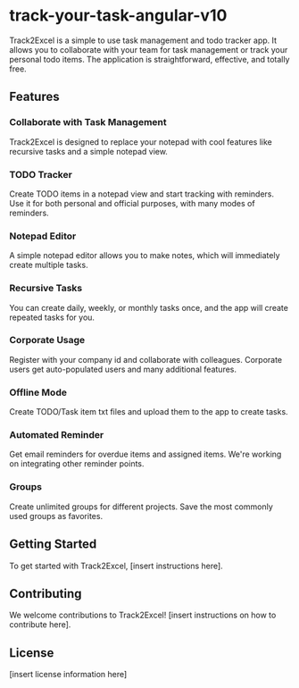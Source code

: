 # track-your-task-angular-v10

Track2Excel is a simple to use task management and todo tracker app. It allows you to collaborate with your team for task management or track your personal todo items. The application is straightforward, effective, and totally free.

## Features

### Collaborate with Task Management
Track2Excel is designed to replace your notepad with cool features like recursive tasks and a simple notepad view.

### TODO Tracker
Create TODO items in a notepad view and start tracking with reminders. Use it for both personal and official purposes, with many modes of reminders.

### Notepad Editor
A simple notepad editor allows you to make notes, which will immediately create multiple tasks.

### Recursive Tasks
You can create daily, weekly, or monthly tasks once, and the app will create repeated tasks for you.

### Corporate Usage
Register with your company id and collaborate with colleagues. Corporate users get auto-populated users and many additional features.

### Offline Mode
Create TODO/Task item txt files and upload them to the app to create tasks.

### Automated Reminder
Get email reminders for overdue items and assigned items. We're working on integrating other reminder points.

### Groups
Create unlimited groups for different projects. Save the most commonly used groups as favorites.

## Getting Started

To get started with Track2Excel, [insert instructions here].

## Contributing

We welcome contributions to Track2Excel! [insert instructions on how to contribute here].

## License

[insert license information here]
